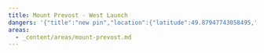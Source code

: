 ```yaml
---
title: Mount Prevost - West Launch
dangers: '{"title":"new pin","location":{"latitude":49.87947743058495,"longitude":-125.6644856059931,"elevation":207.88035728255778},"view":{"latitude":49.38297996892141,"longitude":-125.05314302989999,"height":159479.20090013876,"heading":359.9999999999999,"pitch":-90,"roll":0}}'
areas:
  - _content/areas/mount-prevost.md
---
```

